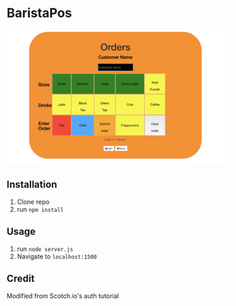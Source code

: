 # BaristaPos
![Barista](pos.jpg)
## Installation

1. Clone repo
2. run `npm install`

## Usage

1. run `node server.js`
2. Navigate to `localhost:1500`

## Credit

Modified from Scotch.io's auth tutorial
